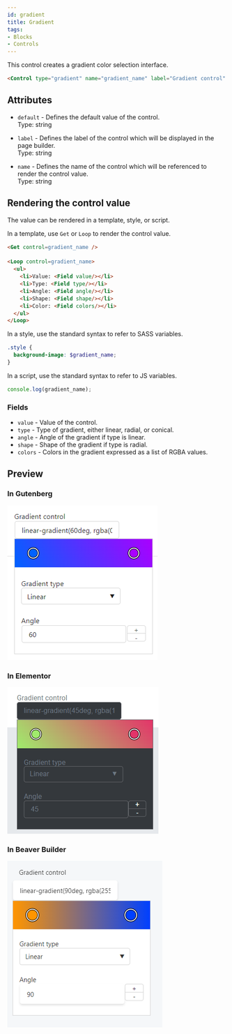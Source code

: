 ```yaml
---
id: gradient
title: Gradient
tags:
- Blocks
- Controls
---
```

This control creates a gradient color selection interface.

```html
<Control type="gradient" name="gradient_name" label="Gradient control" />
```

## Attributes

- `default` - Defines the default value of the control.  
    Type: string
- `label` - Defines the label of the control which will be displayed in the page builder.  
    Type: string  
    
- `name` - Defines the name of the control which will be referenced to render the control value.  
    Type: string  
    

## Rendering the control value

The value can be rendered in a template, style, or script.

In a template, use `Get` or `Loop` to render the control value.

```html
<Get control=gradient_name />

<Loop control=gradient_name>
  <ul>
    <li>Value: <Field value/></li>
    <li>Type: <Field type/></li>
    <li>Angle: <Field angle/></li>
    <li>Shape: <Field shape/></li>
    <li>Color: <Field colors/></li>
  </ul>
</Loop>
```

In a style, use the standard syntax to refer to SASS variables.

```scss
.style {
  background-image: $gradient_name;
}
```

In a script, use the standard syntax to refer to JS variables.

```js
console.log(gradient_name);
```

### Fields

- `value` - Value of the control.
- `type` - Type of gradient, either linear, radial, or conical.
- `angle` - Angle of the gradient if type is linear.
- `shape` - Shape of the gradient if type is radial.
- `colors` - Colors in the gradient expressed as a list of RGBA values.

## Preview

### In Gutenberg

![](./db2zZftQcoB2LPxact52uaRPB.png)  

### In Elementor

![](./rIDcJg8ZzMkwflFgU6TwWhbjI.png)  

### In Beaver Builder

![](./OuIwaVMpE9CmfzLqf5NZQImMI.png)